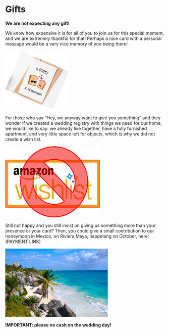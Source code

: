 # Gifts

**We are not expecting any gift!**


We know how expensive it is for all of you to join us for this
special moment, and we are extremely thankful for that!
Perhaps a nice card with a personal message would be a
very nice memory of you being there!

![Gifts](Picture19.png)


For those who say “Hey, we anyway want to give you
something” and they wonder if we created a wedding registry with things we need for our home, we would like to say: we already live together,
have a fully furnished apartment, and very little space left
for objects, which is why we did not create a wish list.

<img src="Picture20.png" alt="No Wishlist" style="width:300px;"/>


Still not happy and you still insist on giving us
something more than your presence or your card?
Then, you could give a small contribution to our
honeymoon in Mexico, on Riviera Maya,
happening on October, here:
(PAYMENT LINK)

![Honeymoon](Picture21.png)


**IMPORTANT: please no cash on
the wedding day!**

